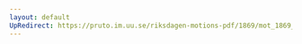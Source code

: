 ```yaml
---
layout: default
UpRedirect: https://pruto.im.uu.se/riksdagen-motions-pdf/1869/mot_1869__ak__3/mot_1869__ak__3-003.pdf
---
```

